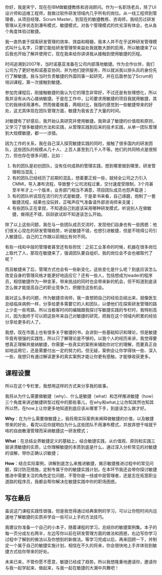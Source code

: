 你好，我是宋宁，现在在IBM做敏捷教练和咨询顾问。作为一名职场老兵，除了UI设计师和运维工程师，我做过软件研发领域内几乎所有的岗位。从一线工程师到管理者，从项目经理、Scrum Master，到现在的敏捷教练、咨询师，我经历过研发管理从无序状态到瀑布模式、敏捷模式，对各个管理模式的优劣深有体会，也从各个角度体验过敏捷。

我一直热衷于探索研发管理的效率、效益和精髓，我本人并不在乎这种研发管理模式叫什么名字，只要它能给研发管理带来益处我就敢大胆的启用，所以敏捷来了以后我也开始了解并使用它，现在我来给你讲讲我从接触到使用敏捷的历程。

时间追溯到2007年，当时诺基亚准备在公司内部落地敏捷。作为合作伙伴，我们公司为了更好地和诺基亚协同，并为他们提供服务，所以就派我以排头兵的身份先行了解敏捷。我与当时负责敏捷的外国同事一起研究，并在后面参加了Scrum的培训课程，第一次接触到敏捷。

参加完课程后，刚接触敏捷的我认为它的理念非常好，不过还是有些理想化，所以我并没有从内心接纳敏捷。于是在工作中，公司要求用敏捷的项目我就用敏捷，其它的我继续用瀑布。然而做着做着，两相对比，我隐约感觉到一些敏捷带来的好处，这尤其体现在团队管理方面，敏捷为我省去了大量的时间。

对敏捷有了好感后，我开始认真研究并使用敏捷。我熟读了敏捷的价值观和原则，又学习了很多敏捷的方法和实践，从管理实践到后来的技术实践，从单一团队管理到大规模敏捷，都一一涉猎。

因为工作的关系，我在自己深入探究敏捷实践的同时，接触了很多国内的研发团队，这些团队的规模从几十人、上百人甚至到几千人不等。他们的共同特点是很努力，但也存在很多问题，比如：

1. 有的团队是初创团队，没有任何成熟的管理实践，想到哪里做到哪里，研发管理相当混乱；
2. 有的团队已经经历了前期的混乱，想着要正规一些，就倾全公司之力引入CMMI，导入瀑布流程，导致整个公司流程过重，交付速度受限制，3个月甚至半年才上一个版本，业务部门相当不满意，项目团队成员也怨声载道；
3. 有的团队听说现在流行的方式是敏捷，于是拿书来看，自己琢磨，炮制了一套敏捷流程，结果也没玩转，正唉声叹气准备请外部咨询师来支援；
4. 有些团队正在拿捏，不知道自己到底该采用哪种研发模式，听说别人在做敏捷，做得还不错，跃跃欲试却不知道该怎么开始。

除了以上这些问题，我在与一些团队成员交流时，发现他们自身也有一些困惑：他们很关心现在的研发管理趋势，听说敏捷不错，也想引进敏捷，但是不晓得公司引入敏捷后，自己的工作跟以前相比有何不同。

有些一线和中层的管理者甚至还有些担忧：之前工业革命的时候，机器在很多岗位上取代了人，那现在敏捷来了，强调团队要自组织，我的岗位会不会也被取代了呢？

而且敏捷来了后，管理方式也会有一些新变化，这些变化是什么呢？到底应该怎么改变自身的管理风格才能更好地适应它？还有一些人，包括想成为leader的程序员，相信敏捷作为一种变革，带来挑战的同时也会带来新的机会，但不知道到底该怎么做才能提高自己的职业竞争力，把握住这些机会。

面对这么多的问题，作为敏捷咨询师，我一直想把自己的经验总结出来，就像医生总结临床病例一样，分享给更多需要它的人和团队，以便他们在探索研发管理的路上少走一些弯路。所以当极客时间的编辑跟我探讨写敏捷实践的专栏时，我特别高兴，因为我终于可以把这些年来自己对敏捷的研究，把我在这个领域内积累的经验分享给更多的人了。

我想，现在市面上也有很多关于敏捷的书，会讲到一些基础知识和理论，但是敏捷毕竟有很强的实践性，所以只了解理论是不够的。以我个人的经历来讲，我觉得要想真正理解并接纳敏捷，你需要一些真实的案例来辅助你对它的理解，而要真正自如地运用它，还是需要付出一定的努力的。但无疑，案例会让你学得快一些、深入一些，我想只有通过解读更多的真实案例才能让你更有感触，才能够收获更多。

## 课程设置

所以在这个专栏里，我想用这样的方式来分享我的故事。

我将从为什么需要做敏捷（why）、什么是敏捷（what）和怎样推进敏捷（how）三个角度来讲述敏捷转型过程中的那些事儿，在why和what上让你知其然也知其所以然，在how上让你更多地知道到底应该从哪里下手，到底该怎么做才好。

**Why**：在为什么需要做敏捷上，我将用实际案例来阐释做敏捷的价值，以及敏捷带来的好处，看完以后你就明白为什么这些团队不用瀑布模式，并放弃想干啥就干啥的自由散漫管理而采纳敏捷这一研发模式；

**What**：在总结业界敏捷定义的基础上，结合敏捷实践，从价值观、原则和实践三层讲清敏捷的实质，让你理解敏捷的本质到底是什么，通过深入分析常见的对敏捷的误解，带你正确认识敏捷；

**How**：结合实际案例，讲解到底怎么来推进敏捷，揭示敏捷推进过程中的常见问题，探讨防范措施，定制专属于你的敏捷实践计划。在本环节我还会带你探讨敏捷推进中需要关注的角色定位问题，不管你是一线或中层管理者，还是志在拓宽职业道路的程序员，我都会帮你解决在敏捷实践中你的职场困惑。

## 写在最后

虽说这门课程实践性很强，但是我觉得通过经典案例的学习，可以让你短时间内迅速地了解敏捷的实质并学会一些可以上手的方法技巧。

我建议你准备一个自己的小本子，随着课程的学习，总结你的敏捷案例集。本子的每一页分成左右两半，左边写你以前在研发管理方面的做法和困惑，右边写你学习过程中了解到的做法以及你想到的新做法。等学习完成以后，再来回顾一下，并制定一个属于自己的敏捷实施计划，相信在不久的将来，你会很快地上手并体验到敏捷方式给你带来的好处。

未来已来，不管你愿不愿意，敏捷已经成了趋势。所以我想隆重地邀请你，邀请你与我一起学起来、做起来，与我一起在敏捷的大潮中共舞吧！